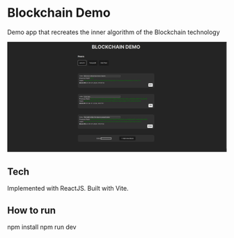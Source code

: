 # Blockchain Demo

Demo app that recreates the inner algorithm of the Blockchain technology

![Alt text](blockchain.png)

## Tech

Implemented with ReactJS. Built with Vite.

## How to run

npm install
npm run dev
